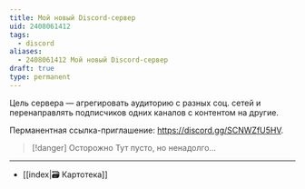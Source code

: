 ```yaml
---
title: Мой новый Discord-сервер
uid: 2408061412
tags:
  - discord
aliases:
  - 2408061412 Мой новый Discord-сервер
draft: true
type: permanent
---
```


Цель сервера — агрегировать аудиторию с разных соц. сетей и перенаправлять подписчиков одних каналов с контентом на другие.

Перманентная ссылка-приглашение: https://discord.gg/SCNWZfU5HV.

> [!danger] Осторожно
> Тут пусто, но ненадолго...

---

- [[index|🗃️ Картотека]]
